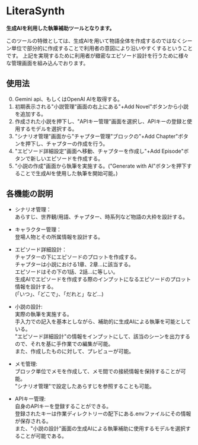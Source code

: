# **LiteraSynth**

**生成AIを利用した執筆補助ツールとなります。**

このツールの特徴としては、生成AIを用いて物語全体を作成するのではなくシーン単位で部分的に作成することで利用者の意図により沿いやすくするということです。
上記を実現するために利用者が緻密なエピソード設計を行うために様々な管理画面を組み込んでおります。

## **使用法**
0) Gemini api、もしくはOpenAI AIを取得する。
1) 初期表示される"小説管理"画面の右上にある"+Add Novel"ボタンから小説を追加する。
2) 作成された小説を押下し、"APIキー管理"画面を選択し、APIキーの登録と使用するモデルを選択する。
3) "シナリオ管理"画面から"チャプター管理"ブロックの"+Add Chapter"ボタンを押下し、チャプターの作成を行う。
4) "エピソード詳細設定"画面へ移動、チャプターを作成し"+Add Episode"ボタンで新しいエピソードを作成する。
5) "小説の作成"画面から執筆を実施する。("Generate with AI"ボタンを押下することで生成AIを使用した執筆を開始可能。)

## **各機能の説明**
- シナリオ管理：  
あらすじ、世界観/用語、チャプター、時系列など物語の大枠を設計する。

- キャラクター管理：  
登場人物とその所属情報を設計する。

- エピソード詳細設計：  
チャプターの下にエピソードのプロットを作成する。  
チャプターは小説における1章、2章...に該当する。  
エピソードはその下の1話、2話...に等しい。  
生成AIでエピソードを作成する際のインプットになるエピソードのプロット情報を設計する。  
(「いつ」、「どこで」、「だれと」など...)

- 小説の設計:  
実際の執筆を実施する。  
手入力での記入を基本としながら、補助的に生成AIによる執筆を可能としている。  
"エピソード詳細設計"の情報をインプットにして、該当のシーンを出力するので、それを基に手作業での編集が可能。  
また、作成したものに対して、プレビューが可能。

- メモ管理:  
ブロック単位でメモを作成して、メモ間での接続情報を保持することが可能。  
"シナリオ管理"で設定したあらすじを参照することも可能。  

- APIキー管理:  
自身のAPIキーを登録することができる。  
登録されたキーは作業ディレクトリーの配下にある.envファイルにその情報が保存される。  
また、"小説の設計"画面の生成AIによる執筆補助に使用するモデルを選択することが可能である。

